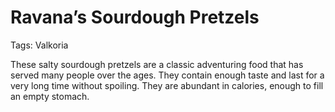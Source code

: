# Ravana’s Sourdough Pretzels

Tags: Valkoria

These salty sourdough pretzels are a classic adventuring food that has served many people over the ages. They contain enough taste and last for a very long time without spoiling. They are abundant in calories, enough to fill an empty stomach.